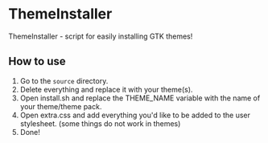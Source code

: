 # ThemeInstaller
ThemeInstaller - script for easily installing GTK themes!

## How to use
1. Go to the `source` directory.
2. Delete everything and replace it with your theme(s).
3. Open install.sh and replace the THEME_NAME variable with the name of your theme/theme pack.
4. Open extra.css and add everything you'd like to be added to the user stylesheet. (some things do not work in themes)
5. Done!
